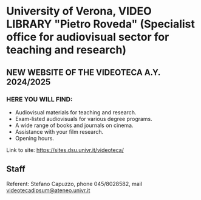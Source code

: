# University of Verona, VIDEO LIBRARY "Pietro Roveda" (Specialist office for audiovisual sector for teaching and research)

## NEW WEBSITE OF THE VIDEOTECA A.Y. 2024/2025  

### HERE YOU WILL FIND:  
- Audiovisual materials for teaching and research.  
- Exam-listed audiovisuals for various degree programs.  
- A wide range of books and journals on cinema.  
- Assistance with your film research.  
- Opening hours.  

Link to site: https://sites.dsu.univr.it/videoteca/

## Staff
Referent: Stefano Capuzzo, phone 045/8028582, mail videotecadipsum@ateneo.univr.it
